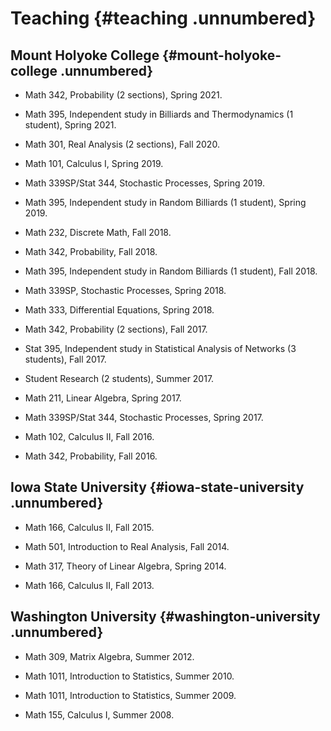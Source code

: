 Teaching {#teaching .unnumbered}
========

Mount Holyoke College {#mount-holyoke-college .unnumbered}
---------------------

-	Math 342, Probability (2 sections), Spring 2021.

-	Math 395, Independent study in Billiards and Thermodynamics (1 student), Spring 2021.

-	Math 301, Real Analysis (2 sections), Fall 2020.

-	Math 101, Calculus I, Spring 2019.

-	Math 339SP/Stat 344, Stochastic Processes, Spring 2019.

-	Math 395, Independent study in Random Billiards (1 student), Spring 2019.

-	Math 232, Discrete Math, Fall 2018.

-   Math 342, Probability, Fall 2018.

-	Math 395, Independent study in Random Billiards (1 student), Fall 2018.

-	Math 339SP, Stochastic Processes, Spring 2018.
	
-	Math 333, Differential Equations, Spring 2018.

-   Math 342, Probability (2 sections), Fall 2017.
	
-	Stat 395, Independent study in Statistical Analysis of Networks (3 students), Fall 2017.

-	Student Research (2 students), Summer 2017.
	
-   Math 211, Linear Algebra, Spring 2017.
	
-   Math 339SP/Stat 344, Stochastic Processes, Spring 2017.

-   Math 102, Calculus II, Fall 2016.

-   Math 342, Probability, Fall 2016.


Iowa State University {#iowa-state-university .unnumbered}
---------------------

-   Math 166, Calculus II, Fall 2015.

-   Math 501, Introduction to Real Analysis, Fall 2014.

-   Math 317, Theory of Linear Algebra, Spring 2014.

-   Math 166, Calculus II, Fall 2013.

Washington University {#washington-university .unnumbered}
---------------------

-   Math 309, Matrix Algebra, Summer 2012.

-   Math 1011, Introduction to Statistics, Summer 2010.

-	Math 1011, Introduction to Statistics, Summer 2009.

-   Math 155, Calculus I, Summer 2008.

